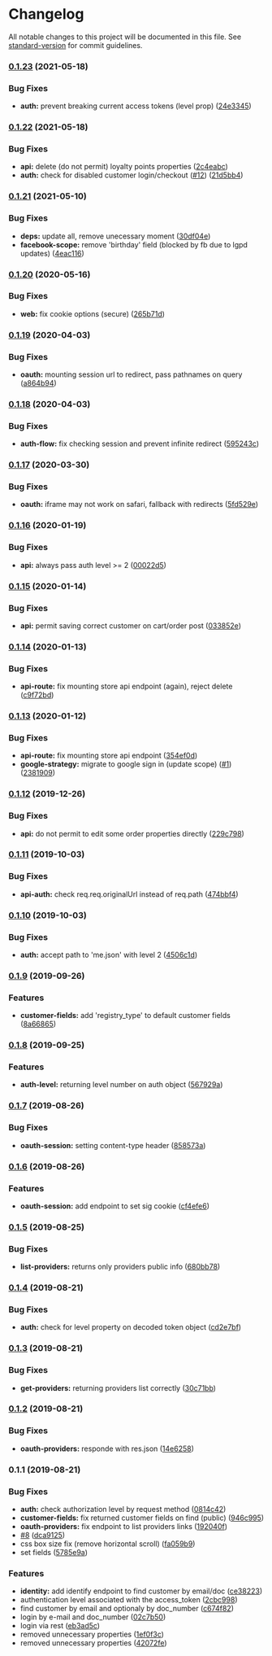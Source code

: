 # Changelog

All notable changes to this project will be documented in this file. See [standard-version](https://github.com/conventional-changelog/standard-version) for commit guidelines.

### [0.1.23](https://github.com/ecomplus/passport/compare/v0.1.22...v0.1.23) (2021-05-18)


### Bug Fixes

* **auth:** prevent breaking current access tokens (level prop) ([24e3345](https://github.com/ecomplus/passport/commit/24e3345b028e89cd8342142ee426f479fa348370))

### [0.1.22](https://github.com/ecomplus/passport/compare/v0.1.21...v0.1.22) (2021-05-18)


### Bug Fixes

* **api:** delete (do not permit) loyalty points properties ([2c4eabc](https://github.com/ecomplus/passport/commit/2c4eabce2254cc6129342eb7f0120f1240b221f3))
* **auth:** check for disabled customer login/checkout ([#12](https://github.com/ecomplus/passport/issues/12)) ([21d5bb4](https://github.com/ecomplus/passport/commit/21d5bb40a9dbdb8296519dfbe1e760d1b372a86f))

### [0.1.21](https://github.com/ecomplus/passport/compare/v0.1.20...v0.1.21) (2021-05-10)


### Bug Fixes

* **deps:** update all, remove unecessary moment ([30df04e](https://github.com/ecomplus/passport/commit/30df04e32354bb6670e3268c6929f650b7be2b06))
* **facebook-scope:** remove 'birthday' field (blocked by fb due to lgpd updates) ([4eac116](https://github.com/ecomplus/passport/commit/4eac116456bb06eec029de86cdbca3dac5dac635))

### [0.1.20](https://github.com/ecomplus/passport/compare/v0.1.19...v0.1.20) (2020-05-16)


### Bug Fixes

* **web:** fix cookie options (secure) ([265b71d](https://github.com/ecomplus/passport/commit/265b71d1a8b6ec7393b80c54fbbb2b4d9d99a665))

### [0.1.19](https://github.com/ecomplus/passport/compare/v0.1.18...v0.1.19) (2020-04-03)


### Bug Fixes

* **oauth:** mounting session url to redirect, pass pathnames on query ([a864b94](https://github.com/ecomplus/passport/commit/a864b949afc9ace43d1f672f07e456ad081e1918))

### [0.1.18](https://github.com/ecomplus/passport/compare/v0.1.17...v0.1.18) (2020-04-03)


### Bug Fixes

* **auth-flow:** fix checking session and prevent infinite redirect ([595243c](https://github.com/ecomplus/passport/commit/595243cb2e456fed79254286ac1d75cc0558a5c0))

### [0.1.17](https://github.com/ecomplus/passport/compare/v0.1.16...v0.1.17) (2020-03-30)


### Bug Fixes

* **oauth:** iframe may not work on safari, fallback with redirects ([5fd529e](https://github.com/ecomplus/passport/commit/5fd529e894b09297dea54bb7c6146a5f348db3a2))

### [0.1.16](https://github.com/ecomclub/ecomplus-passport/compare/v0.1.15...v0.1.16) (2020-01-19)


### Bug Fixes

* **api:** always pass auth level >= 2 ([00022d5](https://github.com/ecomclub/ecomplus-passport/commit/00022d5))

### [0.1.15](https://github.com/ecomclub/ecomplus-passport/compare/v0.1.14...v0.1.15) (2020-01-14)


### Bug Fixes

* **api:** permit saving correct customer on cart/order post ([033852e](https://github.com/ecomclub/ecomplus-passport/commit/033852e))

### [0.1.14](https://github.com/ecomclub/ecomplus-passport/compare/v0.1.13...v0.1.14) (2020-01-13)


### Bug Fixes

* **api-route:** fix mounting store api endpoint (again), reject delete ([c9f72bd](https://github.com/ecomclub/ecomplus-passport/commit/c9f72bd))

### [0.1.13](https://github.com/ecomclub/ecomplus-passport/compare/v0.1.12...v0.1.13) (2020-01-12)


### Bug Fixes

* **api-route:** fix mounting store api endpoint ([354ef0d](https://github.com/ecomclub/ecomplus-passport/commit/354ef0d))
* **google-strategy:** migrate to google sign in (update scope) ([#1](https://github.com/ecomclub/ecomplus-passport/issues/1)) ([2381909](https://github.com/ecomclub/ecomplus-passport/commit/2381909))

### [0.1.12](https://github.com/ecomclub/ecomplus-passport/compare/v0.1.11...v0.1.12) (2019-12-26)


### Bug Fixes

* **api:** do not permit to edit some order properties directly ([229c798](https://github.com/ecomclub/ecomplus-passport/commit/229c798))

### [0.1.11](https://github.com/ecomclub/ecomplus-passport/compare/v0.1.10...v0.1.11) (2019-10-03)


### Bug Fixes

* **api-auth:** check req.req.originalUrl instead of req.path ([474bbf4](https://github.com/ecomclub/ecomplus-passport/commit/474bbf4))

### [0.1.10](https://github.com/ecomclub/ecomplus-passport/compare/v0.1.9...v0.1.10) (2019-10-03)


### Bug Fixes

* **auth:** accept path to 'me.json' with level 2 ([4506c1d](https://github.com/ecomclub/ecomplus-passport/commit/4506c1d))

### [0.1.9](https://github.com/ecomclub/ecomplus-passport/compare/v0.1.8...v0.1.9) (2019-09-26)


### Features

* **customer-fields:** add 'registry_type' to default customer fields ([8a66865](https://github.com/ecomclub/ecomplus-passport/commit/8a66865))

### [0.1.8](https://github.com/ecomclub/ecomplus-passport/compare/v0.1.7...v0.1.8) (2019-09-25)


### Features

* **auth-level:** returning level number on auth object ([567929a](https://github.com/ecomclub/ecomplus-passport/commit/567929a))

### [0.1.7](https://github.com/ecomclub/ecomplus-passport/compare/v0.1.6...v0.1.7) (2019-08-26)


### Bug Fixes

* **oauth-session:** setting content-type header ([858573a](https://github.com/ecomclub/ecomplus-passport/commit/858573a))

### [0.1.6](https://github.com/ecomclub/ecomplus-passport/compare/v0.1.5...v0.1.6) (2019-08-26)


### Features

* **oauth-session:** add endpoint to set sig cookie ([cf4efe6](https://github.com/ecomclub/ecomplus-passport/commit/cf4efe6))

### [0.1.5](https://github.com/ecomclub/ecomplus-passport/compare/v0.1.4...v0.1.5) (2019-08-25)


### Bug Fixes

* **list-providers:** returns only providers public info ([680bb78](https://github.com/ecomclub/ecomplus-passport/commit/680bb78))

### [0.1.4](https://github.com/ecomclub/ecomplus-passport/compare/v0.1.3...v0.1.4) (2019-08-21)


### Bug Fixes

* **auth:** check for level property on decoded token object ([cd2e7bf](https://github.com/ecomclub/ecomplus-passport/commit/cd2e7bf))

### [0.1.3](https://github.com/ecomclub/ecomplus-passport/compare/v0.1.2...v0.1.3) (2019-08-21)


### Bug Fixes

* **get-providers:** returning providers list correctly ([30c71bb](https://github.com/ecomclub/ecomplus-passport/commit/30c71bb))

### [0.1.2](https://github.com/ecomclub/ecomplus-passport/compare/v0.1.1...v0.1.2) (2019-08-21)


### Bug Fixes

* **oauth-providers:** responde with res.json ([14e6258](https://github.com/ecomclub/ecomplus-passport/commit/14e6258))

### 0.1.1 (2019-08-21)


### Bug Fixes

* **auth:** check authorization level by request method ([0814c42](https://github.com/ecomclub/ecomplus-passport/commit/0814c42))
* **customer-fields:** fix returned customer fields on find (public) ([946c995](https://github.com/ecomclub/ecomplus-passport/commit/946c995))
* **oauth-providers:** fix endpoint to list providers links ([192040f](https://github.com/ecomclub/ecomplus-passport/commit/192040f))
* [#8](https://github.com/ecomclub/ecomplus-passport/issues/8) ([dca9125](https://github.com/ecomclub/ecomplus-passport/commit/dca9125))
* css box size fix (remove horizontal scroll) ([fa059b9](https://github.com/ecomclub/ecomplus-passport/commit/fa059b9))
* set fields ([5785e9a](https://github.com/ecomclub/ecomplus-passport/commit/5785e9a))


### Features

* **identity:** add identify endpoint to find customer by email/doc ([ce38223](https://github.com/ecomclub/ecomplus-passport/commit/ce38223))
* authentication level associated with the access_token ([2cbc998](https://github.com/ecomclub/ecomplus-passport/commit/2cbc998))
* find customer by email and optionaly by doc_number ([c674f82](https://github.com/ecomclub/ecomplus-passport/commit/c674f82))
* login by e-mail and doc_number ([02c7b50](https://github.com/ecomclub/ecomplus-passport/commit/02c7b50))
* login via rest ([eb3ad5c](https://github.com/ecomclub/ecomplus-passport/commit/eb3ad5c))
* removed unnecessary properties ([1ef0f3c](https://github.com/ecomclub/ecomplus-passport/commit/1ef0f3c))
* removed unnecessary properties ([42072fe](https://github.com/ecomclub/ecomplus-passport/commit/42072fe))
